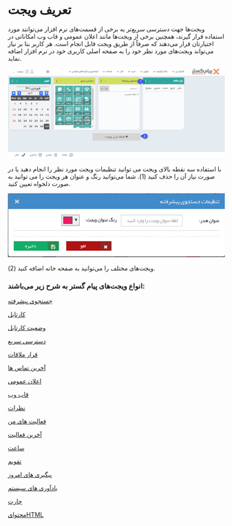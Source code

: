 # تعریف ویجت‌

ویجت‌ها جهت دسترسی سریع‌تر به برخی از قسمت‌های نرم افزار می‌توانند مورد استفاده قرار گیرند، همچنین برخی از ویجت‌ها مانند اعلان عمومی و قاب وب امکاناتی در اختیارتان قرار می‌دهند که صرفاً از طریق ویجت قابل انجام است.  هر کاربر بنا بر نیاز می‌تواند ویجت‌های مورد نظر خود را به صفحه اصلی کاربری خود در نرم افزار اضافه نماید.  

![](WidgetView.jpg)

با استفاده سه نقطه بالای ویجت می توانید تنظیمات ویجت مورد نظر را انجام دهید یا در صورت نیاز آن را حذف کنید (1). شما می‌توانید رنگ و عنوان هر ویجت را می توانید به صورت دلخواه تعیین کنید.

![](WidgetColor.jpg)

ویجت‌های مختلف را می‌توانید به صفحه خانه اضافه کنید (2).


### انواع ویجت‌های پیام گستر به شرح زیر می‌باشند:

[جستجوی پیشرفته](https://github.com/1stco/PayamGostarDocs/tree/master/help2.5.4/home/widget/Advanced-search/Advanced-search.md)

[کارتابل](https://github.com/1stco/PayamGostarDocs/tree/master/help2.5.4/home/widget/Cardboard/Cardboard.md)

[وضعیت کارتابل](https://github.com/1stco/PayamGostarDocs/tree/master/help2.5.4/home/widget/Cartel-tatus/Cartel-tatus.md)

[دسترسی سریع](https://github.com/1stco/PayamGostarDocs/tree/master/help2.5.4/home/widget/quick-access/quick-access.md)

[قرار ملاقات](https://github.com/1stco/PayamGostarDocs/tree/master/help2.5.4/home/widget/Meeting-widget/Meeting-widget.md)

[آخرین تماس ها](https://github.com/1stco/PayamGostarDocs/tree/master/help2.5.4/home/widget/Last-calls/Last-calls.md)

[اعلان عمومی](https://github.com/1stco/PayamGostarDocs/tree/master/help2.5.4/home/widget/Public-announcement/Public-announcement.md)

[قاب وب](https://github.com/1stco/PayamGostarDocs/tree/master/help2.5.4/home/widget/Web-frame/Web-frame.md)

[نظرات](https://github.com/1stco/PayamGostarDocs/tree/master/help2.5.4/home/widget/Comments/Comments.md)

[فعالیت های من](https://github.com/1stco/PayamGostarDocs/tree/master/help2.5.4/home/widget/My-activities/My-activities.md)

[آخرین فعالیت](https://github.com/1stco/PayamGostarDocs/tree/master/help2.5.4/home/widget/The-latest-activity/The-latest-activity.md)

[ساعت](https://github.com/1stco/PayamGostarDocs/tree/master/help2.5.4/home/widget/watch/watch.md)

[تقویم](https://github.com/1stco/PayamGostarDocs/tree/master/help2.5.4/home/widget/Calendar/Calendar.md)

[پیگیری های امروز](https://github.com/1stco/PayamGostarDocs/tree/master/help2.5.4/home/widget/Follow-up-today/Follow-up-today.md)

[یادآوری های سیستم](https://github.com/1stco/PayamGostarDocs/tree/master/help2.5.4/home/widget/System-reminders/System-reminders.md)

[چارت](https://github.com/1stco/PayamGostarDocs/tree/master/help2.5.4/home/widget/Chart/Chart.md)

[محتوایHTML](https://github.com/1stco/PayamGostarDocs/tree/master/help2.5.4/home/widget/Html-content/Html-content.md)
